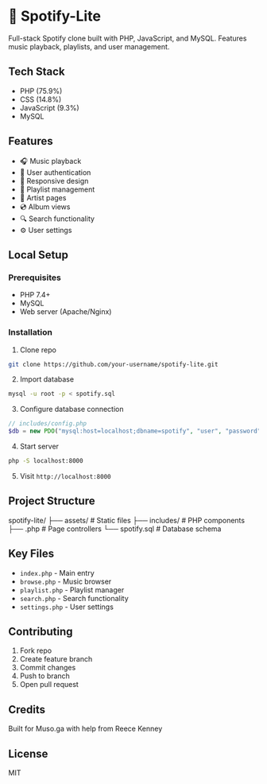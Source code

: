 # 🎵 Spotify-Lite

Full-stack Spotify clone built with PHP, JavaScript, and MySQL. Features music playback, playlists, and user management.

## Tech Stack
- PHP (75.9%)
- CSS (14.8%)
- JavaScript (9.3%)
- MySQL

## Features
- 🎧 Music playback
- 👤 User authentication
- 📱 Responsive design
- 📑 Playlist management
- 🎸 Artist pages
- 💿 Album views
- 🔍 Search functionality
- ⚙️ User settings

## Local Setup

### Prerequisites
- PHP 7.4+
- MySQL
- Web server (Apache/Nginx)

### Installation
1. Clone repo
```bash
git clone https://github.com/your-username/spotify-lite.git
```

2. Import database
```bash
mysql -u root -p < spotify.sql
```

3. Configure database connection
```php
// includes/config.php
$db = new PDO("mysql:host=localhost;dbname=spotify", "user", "password");
```

4. Start server
```bash
php -S localhost:8000
```

5. Visit `http://localhost:8000`

## Project Structure
  spotify-lite/
  ├── assets/ # Static files
  ├── includes/ # PHP components
  ├── .php # Page controllers
  └── spotify.sql # Database schema

  
## Key Files
- `index.php` - Main entry
- `browse.php` - Music browser
- `playlist.php` - Playlist manager
- `search.php` - Search functionality
- `settings.php` - User settings

## Contributing
1. Fork repo
2. Create feature branch
3. Commit changes
4. Push to branch
5. Open pull request

## Credits
Built for Muso.ga with help from Reece Kenney

## License
MIT
